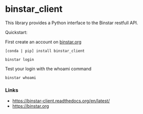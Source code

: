 binstar_client
==============

This library provides a Python interface to the Binstar restfull API.

Quickstart:

First create an account on [binstar.org](https://binstar.org)

`[conda | pip] install binstar_client`

`binstar login`

Test your login with the whoami command

`binstar whoami`



### Links

 * https://binstar-client.readthedocs.org/en/latest/
 * https://binstar.org
